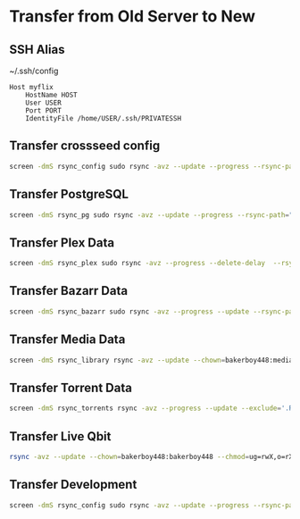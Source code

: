 # Transfer from Old Server to New

## SSH Alias

~/.ssh/config

```none
Host myflix
    HostName HOST
    User USER
    Port PORT
    IdentityFile /home/USER/.ssh/PRIVATESSH
```

## Transfer crossseed config

```bash
screen -dmS rsync_config sudo rsync -avz --update --progress --rsync-path="sudo rsync" myflix:/data/media/.config/cross-seed/ /.config/cross-seed/
```

## Transfer PostgreSQL 

```bash
screen -dmS rsync_pg sudo rsync -avz --update --progress --rsync-path="sudo rsync" myflix:/var/lib/postgresql/ /var/lib/postgresql/
```

## Transfer Plex Data

```bash
screen -dmS rsync_plex sudo rsync -avz --progress --delete-delay  --rsync-path="sudo rsync" myflix:/var/lib/plexmediaserver/ /.config/plexmediaserver/
```

## Transfer Bazarr Data

```bash
screen -dmS rsync_bazarr sudo rsync -avz --progress --update --rsync-path="sudo rsync" myflix:/opt/bazarr/ /.config/bazarrOpt/
```

## Transfer Media Data

```bash
screen -dmS rsync_library rsync -avz --update --chown=bakerboy448:media --chmod=ug=rwX,o=rX --progress myflix://data/media/media/ /mnt/data/media/
```

## Transfer Torrent Data

```bash
screen -dmS rsync_torrents rsync -avz --progress --update --exclude='.RecycleBin' --exclude='orphaned_data' --chown=bakerboy448:media --chmod=ug=rwX,o=rX -e ssh myflix:/data/media/torrents /mnt/data/
```

## Transfer Live Qbit

```bash
rsync -avz --update --chown=bakerboy448:bakerboy448 --chmod=ug=rwX,o=rX --progress myflix://home/bakerboy448/.local/share/qBittorrent/ /home/bakerboy448/.local/share/qBittorrent/
```

## Transfer Development

```bash
screen -dmS rsync_config sudo rsync -avz --update --progress --rsync-path="sudo rsync" myflix:/home/bakerboy448/_development /mnt/raid/
```
